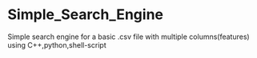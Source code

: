 # Simple_Search_Engine
Simple search engine for a basic .csv file with multiple columns(features) using C++,python,shell-script
